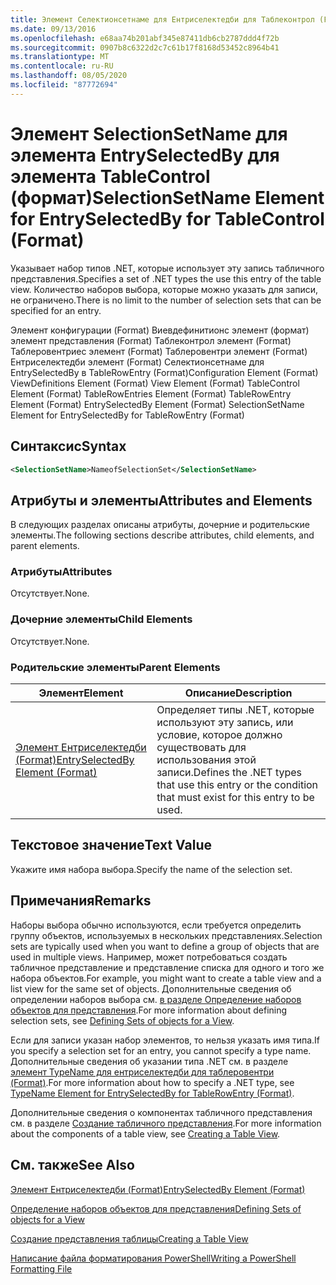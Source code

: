 ```yaml
---
title: Элемент Селектионсетнаме для Ентриселектедби для Таблеконтрол (Format) | Документация Майкрософт
ms.date: 09/13/2016
ms.openlocfilehash: e68aa74b201abf345e87411db6cb2787ddd4f72b
ms.sourcegitcommit: 0907b8c6322d2c7c61b17f8168d53452c8964b41
ms.translationtype: MT
ms.contentlocale: ru-RU
ms.lasthandoff: 08/05/2020
ms.locfileid: "87772694"
---
```

# <a name="selectionsetname-element-for-entryselectedby-for-tablecontrol-format"></a><span data-ttu-id="8cec0-102">Элемент SelectionSetName для элемента EntrySelectedBy для элемента TableControl (формат)</span><span class="sxs-lookup"><span data-stu-id="8cec0-102">SelectionSetName Element for EntrySelectedBy for TableControl (Format)</span></span>

<span data-ttu-id="8cec0-103">Указывает набор типов .NET, которые использует эту запись табличного представления.</span><span class="sxs-lookup"><span data-stu-id="8cec0-103">Specifies a set of .NET types the use this entry of the table view.</span></span> <span data-ttu-id="8cec0-104">Количество наборов выбора, которые можно указать для записи, не ограничено.</span><span class="sxs-lookup"><span data-stu-id="8cec0-104">There is no limit to the number of selection sets that can be specified for an entry.</span></span>

<span data-ttu-id="8cec0-105">Элемент конфигурации (Format) Виевдефинитионс элемент (формат) элемент представления (Format) Таблеконтрол элемент (Format) Таблеровентриес элемент (Format) Таблеровентри элемент (Format) Ентриселектедби элемент (Format) Селектионсетнаме для EntrySelectedBy в TableRowEntry (Format)</span><span class="sxs-lookup"><span data-stu-id="8cec0-105">Configuration Element (Format) ViewDefinitions Element (Format) View Element (Format) TableControl Element (Format) TableRowEntries Element (Format) TableRowEntry Element (Format) EntrySelectedBy Element (Format) SelectionSetName Element for EntrySelectedBy for TableRowEntry (Format)</span></span>

## <a name="syntax"></a><span data-ttu-id="8cec0-106">Синтаксис</span><span class="sxs-lookup"><span data-stu-id="8cec0-106">Syntax</span></span>

```xml
<SelectionSetName>NameofSelectionSet</SelectionSetName>
```

## <a name="attributes-and-elements"></a><span data-ttu-id="8cec0-107">Атрибуты и элементы</span><span class="sxs-lookup"><span data-stu-id="8cec0-107">Attributes and Elements</span></span>

<span data-ttu-id="8cec0-108">В следующих разделах описаны атрибуты, дочерние и родительские элементы.</span><span class="sxs-lookup"><span data-stu-id="8cec0-108">The following sections describe attributes, child elements, and parent elements.</span></span>

### <a name="attributes"></a><span data-ttu-id="8cec0-109">Атрибуты</span><span class="sxs-lookup"><span data-stu-id="8cec0-109">Attributes</span></span>

<span data-ttu-id="8cec0-110">Отсутствует.</span><span class="sxs-lookup"><span data-stu-id="8cec0-110">None.</span></span>

### <a name="child-elements"></a><span data-ttu-id="8cec0-111">Дочерние элементы</span><span class="sxs-lookup"><span data-stu-id="8cec0-111">Child Elements</span></span>

<span data-ttu-id="8cec0-112">Отсутствует.</span><span class="sxs-lookup"><span data-stu-id="8cec0-112">None.</span></span>

### <a name="parent-elements"></a><span data-ttu-id="8cec0-113">Родительские элементы</span><span class="sxs-lookup"><span data-stu-id="8cec0-113">Parent Elements</span></span>

|<span data-ttu-id="8cec0-114">Элемент</span><span class="sxs-lookup"><span data-stu-id="8cec0-114">Element</span></span>|<span data-ttu-id="8cec0-115">Описание</span><span class="sxs-lookup"><span data-stu-id="8cec0-115">Description</span></span>|
|-------------|-----------------|
|[<span data-ttu-id="8cec0-116">Элемент Ентриселектедби (Format)</span><span class="sxs-lookup"><span data-stu-id="8cec0-116">EntrySelectedBy Element (Format)</span></span>](./entryselectedby-element-for-tablerowentry-for-tablecontrol-format.md)|<span data-ttu-id="8cec0-117">Определяет типы .NET, которые используют эту запись, или условие, которое должно существовать для использования этой записи.</span><span class="sxs-lookup"><span data-stu-id="8cec0-117">Defines the .NET types that use this entry or the condition that must exist for this entry to be used.</span></span>|

## <a name="text-value"></a><span data-ttu-id="8cec0-118">Текстовое значение</span><span class="sxs-lookup"><span data-stu-id="8cec0-118">Text Value</span></span>

<span data-ttu-id="8cec0-119">Укажите имя набора выбора.</span><span class="sxs-lookup"><span data-stu-id="8cec0-119">Specify the name of the selection set.</span></span>

## <a name="remarks"></a><span data-ttu-id="8cec0-120">Примечания</span><span class="sxs-lookup"><span data-stu-id="8cec0-120">Remarks</span></span>

<span data-ttu-id="8cec0-121">Наборы выбора обычно используются, если требуется определить группу объектов, используемых в нескольких представлениях.</span><span class="sxs-lookup"><span data-stu-id="8cec0-121">Selection sets are typically used when you want to define a group of objects that are used in multiple views.</span></span> <span data-ttu-id="8cec0-122">Например, может потребоваться создать табличное представление и представление списка для одного и того же набора объектов.</span><span class="sxs-lookup"><span data-stu-id="8cec0-122">For example, you might want to create a table view and a list view for the same set of objects.</span></span> <span data-ttu-id="8cec0-123">Дополнительные сведения об определении наборов выбора см. [в разделе Определение наборов объектов для представления](./defining-selection-sets.md).</span><span class="sxs-lookup"><span data-stu-id="8cec0-123">For more information about defining selection sets, see [Defining Sets of objects for a View](./defining-selection-sets.md).</span></span>

<span data-ttu-id="8cec0-124">Если для записи указан набор элементов, то нельзя указать имя типа.</span><span class="sxs-lookup"><span data-stu-id="8cec0-124">If you specify a selection set for an entry, you cannot specify a type name.</span></span> <span data-ttu-id="8cec0-125">Дополнительные сведения об указании типа .NET см. в разделе [элемент TypeName для ентриселектедби для таблеровентри (Format)](./typename-element-for-entryselectedby-for-tablecontrol-format.md).</span><span class="sxs-lookup"><span data-stu-id="8cec0-125">For more information about how to specify a .NET type, see [TypeName Element for EntrySelectedBy for TableRowEntry (Format)](./typename-element-for-entryselectedby-for-tablecontrol-format.md).</span></span>

<span data-ttu-id="8cec0-126">Дополнительные сведения о компонентах табличного представления см. в разделе [Создание табличного представления](./creating-a-table-view.md).</span><span class="sxs-lookup"><span data-stu-id="8cec0-126">For more information about the components of a table view, see [Creating a Table View](./creating-a-table-view.md).</span></span>

## <a name="see-also"></a><span data-ttu-id="8cec0-127">См. также</span><span class="sxs-lookup"><span data-stu-id="8cec0-127">See Also</span></span>

[<span data-ttu-id="8cec0-128">Элемент Ентриселектедби (Format)</span><span class="sxs-lookup"><span data-stu-id="8cec0-128">EntrySelectedBy Element (Format)</span></span>](./entryselectedby-element-for-tablerowentry-for-tablecontrol-format.md)

[<span data-ttu-id="8cec0-129">Определение наборов объектов для представления</span><span class="sxs-lookup"><span data-stu-id="8cec0-129">Defining Sets of objects for a View</span></span>](./defining-selection-sets.md)

[<span data-ttu-id="8cec0-130">Создание представления таблицы</span><span class="sxs-lookup"><span data-stu-id="8cec0-130">Creating a Table View</span></span>](./creating-a-table-view.md)

[<span data-ttu-id="8cec0-131">Написание файла форматирования PowerShell</span><span class="sxs-lookup"><span data-stu-id="8cec0-131">Writing a PowerShell Formatting File</span></span>](./writing-a-powershell-formatting-file.md)

